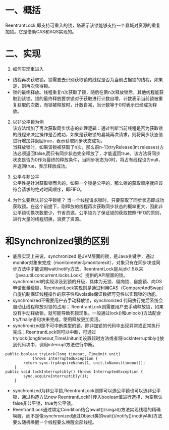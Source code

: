 # 一、概括
ReentrantLock,即支持可重入的锁，塔表示该锁能够支持一个县城对资源的重复加锁。它是借助CAS和AQS实现的。

# 二、实现
1. 如何实现重进入
- 线程再次获取锁。锁需要去识别获取锁的线程是否为当前占据锁的线程，如果是，则再次获得锁。
- 锁的最终释放。线程重复n次获取了锁，随后在第n次释放锁后，其他线程能获取到该锁。锁的最终释放要求锁对于获取进行计数自增，计数表示当前锁被重复获取的次数，而锁被释放时，计数自减，当计数等于0时表示已经成功释放。

2. 以非公平锁为例  
该方法增加了再次获取同步状态的处理逻辑：通过判断当前线程是否为获取锁的线程来决定操作是否成功，如果是获取锁的县城再次请求，则将同步状态值进行增加并返回true，表示获取同步状态成功。  
当释放锁时，如果该锁被获取了n次，那么前n-1次tryRelease(int releases)方法必须返回false,而只有同步状态完全释放了，才能返回true。该方法将同步状态是否为0作为最终的释放条件，当同步状态为0时，将占有线程设为null，并返回true，表示释放成功。

3. 公平与非公平  
公平性是针对获取锁而言的。如果一个锁是公平的，那么锁的获取顺序就应该符合请求的绝对时间顺序，即FIFO。
4. 为什么要默认非公平锁呢？
当一个线程请求锁时，只要获取了同步状态即成功获取锁。在这个前提下，刚释放的线程再次获取同步状态的概率更大，因此非公平锁切换次数更少，节省资源。公平锁为了保证锁的获取按照FIFO的原则，进行大量的线程切换，浪费了资源。


# 和Synchronized锁的区别
- 底层实现上来说，synchronized 是JVM层面的锁，是Java关键字，通过monitor对象来完成（monitorenter与monitorexit），对象只有在同步块或同步方法中才能调用wait/notify方法，ReentrantLock是从jdk1.5以来（java.util.concurrent.locks.Lock）提供的API层面的锁。  
synchronized的实现涉及到锁的升级，具体为无锁、偏向锁、自旋锁、向OS申请重量级锁，ReentrantLock实现则是通过利用CAS（CompareAndSwap）自旋机制保证线程操作的原子性和volatile保证数据可见性以实现锁的功能。
- synchronized不需要用户去手动释放锁，synchronized 代码执行完后系统会自动让线程释放对锁的占用； ReentrantLock则需要用户去手动释放锁，如果没有手动释放锁，就可能导致死锁现象。一般通过lock()和unlock()方法配合try/finally语句块来完成，使用释放更加灵活。
- synchronized是不可中断类型的锁，除非加锁的代码中出现异常或正常执行完成；ReentrantLock则可以中断，可通过trylock(longtimeout,TimeUnitunit)设置超时方法或者将lockInterruptibly()放到代码块中，调用interrupt方法进行中断。
```
public boolean tryLock(long timeout, TimeUnit unit)
            throws InterruptedException {
        return sync.tryAcquireNanos(1, unit.toNanos(timeout));
    }
public void lockInterruptibly() throws InterruptedException {
        sync.acquireInterruptibly(1);
    }
```

- synchronized为非公平锁,ReentrantLock则即可以选公平锁也可以选非公平锁，通过构造方法new ReentrantLock时传入boolean值进行选择，为空默认false非公平锁，true为公平锁。
- ReentrantLock通过绑定Condition结合await()/singal()方法实现线程的精确唤醒，而不是像synchronized通过Object类的wait()/notify()/notifyAll()方法要么随机唤醒一个线程要么唤醒全部线程。